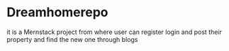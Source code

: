 # Dreamhomerepo
it is a Mernstack project from where user can register login and post their property and find the new one through blogs
